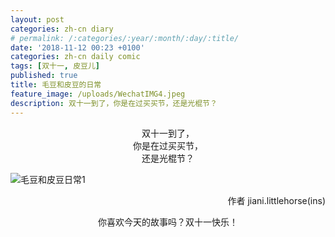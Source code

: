 ```yaml
---
layout: post
categories: zh-cn diary
# permalink: /:categories/:year/:month/:day/:title/
date: '2018-11-12 00:23 +0100'
categories: zh-cn daily comic
tags: [双十一, 皮豆儿]
published: true
title: 毛豆和皮豆的日常
feature_image: /uploads/WechatIMG4.jpeg
description: 双十一到了，你是在过买买节，还是光棍节？
---
```

<center>双十一到了，</center>

<center>你是在过买买节，</center>

<center>还是光棍节？</center>

![毛豆和皮豆日常1]({{site.baseurl}}/uploads/WechatIMG4.jpeg)

<p align="right">作者 jiani.littlehorse(ins)</p>

<center>你喜欢今天的故事吗？双十一快乐！</center>
